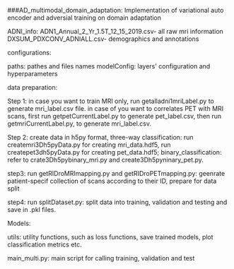 ###AD_multimodal_domain_adaptation: Implementation of variational auto encoder and adversial training on domain adaptation 

ADNI_info:
ADN1_Annual_2_Yr_1.5T_12_15_2019.csv- all raw mri information
DXSUM_PDXCONV_ADNIALL.csv- demographics and annotations

configurations: 

paths: pathes and files names
modelConfig: layers' configuration and hyperparameters


data preparation:
 
Step 1: in case you want to train MRI only, run getalladni1mriLabel.py to generate mri_label.csv file. in case of you want to correlates PET with MRI scans, first run getpetCurrentLabel.py to generate pet_label.csv, then run getmriCurrentLabel.py, to generate mri_label.csv. 

Step 2: create data in h5py format, three-way classification: run createmri3Dh5pyData.py for creating mri_data.hdf5, run createpet3dh5pyData.py for creating pet_data.hdf5; binary_classification: refer to crate3Dh5pybinary_mri.py and create3Dh5pyninary_pet.py.

step3: run getRIDroMRImapping.py and getRIDroPETmapping.py: geenrate patient-specif collection of scans according to their ID, prepare for data split 

step4: run splitDataset.py: split data into training, validation and testing and save in .pkl files. 

Models:

utils: utility functions, such as loss functions, save trained models, plot classification metrics etc. 

main_multi.py: main script for calling training, validation and test








